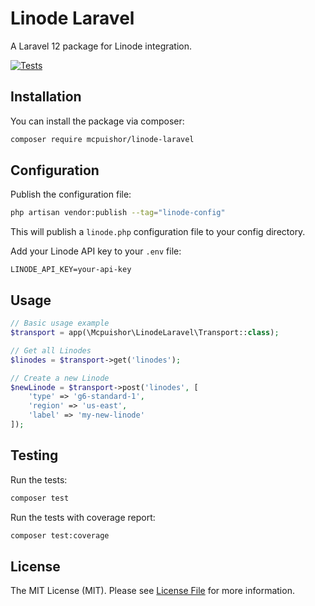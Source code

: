 # Linode Laravel

A Laravel 12 package for Linode integration.

[![Tests](https://github.com/mcpuishor/linode-laravel/actions/workflows/tests.yml/badge.svg)](https://github.com/mcpuishor/linode-laravel/actions/workflows/tests.yml)

## Installation

You can install the package via composer:

```bash
composer require mcpuishor/linode-laravel
```

## Configuration

Publish the configuration file:

```bash
php artisan vendor:publish --tag="linode-config"
```

This will publish a `linode.php` configuration file to your config directory.

Add your Linode API key to your `.env` file:

```
LINODE_API_KEY=your-api-key
```

## Usage

```php
// Basic usage example
$transport = app(\Mcpuishor\LinodeLaravel\Transport::class);

// Get all Linodes
$linodes = $transport->get('linodes');

// Create a new Linode
$newLinode = $transport->post('linodes', [
    'type' => 'g6-standard-1',
    'region' => 'us-east',
    'label' => 'my-new-linode'
]);
```

## Testing

Run the tests:

```bash
composer test
```

Run the tests with coverage report:

```bash
composer test:coverage
```

## License

The MIT License (MIT). Please see [License File](LICENSE.md) for more information.
